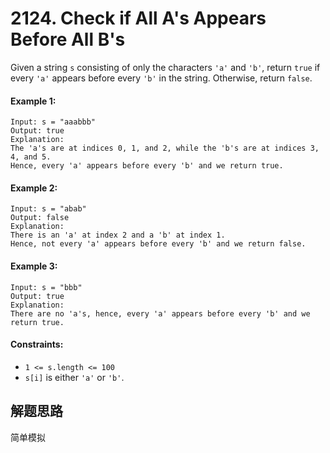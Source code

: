# 2124. Check if All A's Appears Before All B's

Given a string `s` consisting of only the characters `'a'` and `'b'`, return `true` if every `'a'` appears before every `'b'` in the string. Otherwise, return `false`.

#### Example 1:

```
Input: s = "aaabbb"
Output: true
Explanation:
The 'a's are at indices 0, 1, and 2, while the 'b's are at indices 3, 4, and 5.
Hence, every 'a' appears before every 'b' and we return true.
```

#### Example 2:

```
Input: s = "abab"
Output: false
Explanation:
There is an 'a' at index 2 and a 'b' at index 1.
Hence, not every 'a' appears before every 'b' and we return false.
```

#### Example 3:

```
Input: s = "bbb"
Output: true
Explanation:
There are no 'a's, hence, every 'a' appears before every 'b' and we return true.
``` 

#### Constraints:

+ `1 <= s.length <= 100`
+ `s[i]` is either `'a'` or `'b'`.

## 解题思路

简单模拟
